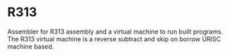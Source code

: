 # R313
Assembler for R313 assembly and a virtual machine to run built programs. The R313 virtual machine is a reverse subtract and skip on borrow URISC machine based.
